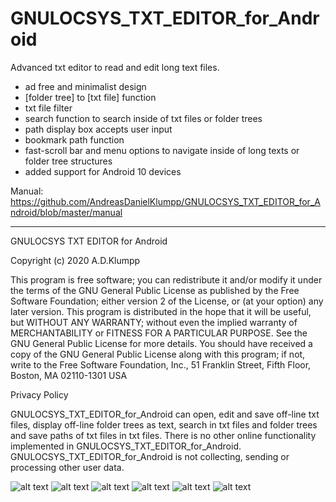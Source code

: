 # GNULOCSYS_TXT_EDITOR_for_Android
Advanced txt editor to read and edit long text files.

- ad free and minimalist design
- [folder tree] to [txt file] function
- txt file filter
- search function to search inside of txt files or folder trees
- path display box accepts user input
- bookmark path function
- fast-scroll bar and menu options to navigate inside of long texts or folder tree structures
- added support for Android 10 devices


Manual:
https://github.com/AndreasDanielKlumpp/GNULOCSYS_TXT_EDITOR_for_Android/blob/master/manual


-----------------------------------------------------------------------------------------------



GNULOCSYS TXT EDITOR for Android

Copyright (c) 2020 A.D.Klumpp

This program is free software; you can redistribute it and/or modify
it under the terms of the GNU General Public License as published by
the Free Software Foundation; either version 2 of the License, or
(at your option) any later version.
This program is distributed in the hope that it will be useful,
but WITHOUT ANY WARRANTY; without even the implied warranty of
MERCHANTABILITY or FITNESS FOR A PARTICULAR PURPOSE. See the
GNU General Public License for more details.
You should have received a copy of the GNU General Public License
along with this program; if not, write to the Free Software
Foundation, Inc., 51 Franklin Street, Fifth Floor, Boston, MA 02110-1301 USA 


Privacy Policy

GNULOCSYS_TXT_EDITOR_for_Android can open, edit and save off-line txt files, display off-line folder trees as text, search in txt files and folder trees and save paths of txt files in txt files. 
There is no other online functionality implemented in GNULOCSYS_TXT_EDITOR_for_Android. 
GNULOCSYS_TXT_EDITOR_for_Android is not collecting, sending or processing other user data.



![alt text](https://github.com/AndreasDanielKlumpp/GNULOCSYS_TXT_EDITOR_for_Android_v53/blob/master/GUI_screenshot21.png)
![alt text](https://github.com/AndreasDanielKlumpp/GNULOCSYS_TXT_EDITOR_for_Android_v53/blob/master/GUI_screenshot22.png)
![alt text](https://github.com/AndreasDanielKlumpp/GNULOCSYS_TXT_EDITOR_for_Android_v53/blob/master/GUI_screenshot23.png)
![alt text](https://github.com/AndreasDanielKlumpp/GNULOCSYS_TXT_EDITOR_for_Android_v53/blob/master/GUI_screenshot24.png)
![alt text](https://github.com/AndreasDanielKlumpp/GNULOCSYS_TXT_EDITOR_for_Android_v53/blob/master/GUI_screenshot25.png)
![alt text](https://github.com/AndreasDanielKlumpp/GNULOCSYS_TXT_EDITOR_for_Android_v53/blob/master/GUI_screenshot26.png)


